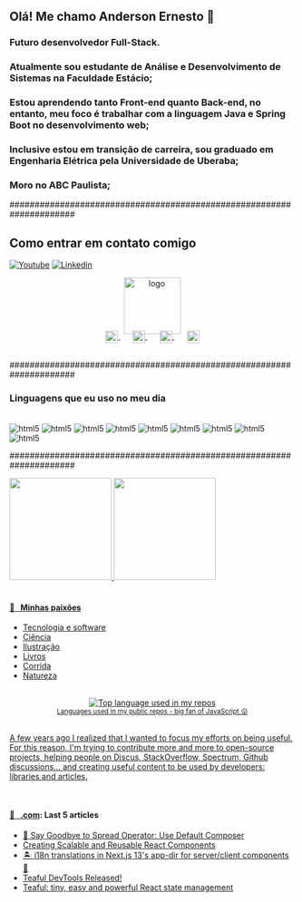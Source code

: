 ##  Olá! Me chamo Anderson Ernesto 👋

### Futuro desenvolvedor Full-Stack. 

### Atualmente sou estudante de Análise e Desenvolvimento de Sistemas na Faculdade Estácio; 

### Estou aprendendo tanto Front-end quanto Back-end, no entanto, meu foco é trabalhar com a linguagem Java e Spring Boot no desenvolvimento web;
### Inclusive estou em transição de carreira, sou graduado em Engenharia Elétrica pela Universidade de Uberaba;

### Moro no ABC Paulista;

#####################################################################

## Como entrar em contato comigo</br>
[![Youtube](https://img.shields.io/badge/YouTube-FF0000?style=for-the-badge&logo=youtube&logoColor=white)](http://biganalytic.wordpress.com)
[![Linkedin](https://img.shields.io/badge/LinkedIn-0077B5?style=for-the-badge&logo=linkedin&logoColor=white)](www.linkedin.com/in/anderson-ernesto/)


<p align="center">
  <a href="https://.com">
    <img width="100" src="https://github.com/franze-ernesto" alt="logo" />
  </a>
</p>

<p align="center" style="margin: -20px 0 30px">
   <a href="https://twitter.com/" target="_blank" style='margin-right:10px'>
    <img align="center" src="https://cdn.jsdelivr.net/npm/simple-icons@3.0.1/icons/twitter.svg" alt="twitter" height="22px" width="22px" />
  </a>
  &nbsp;&nbsp;
  <a href="https://stackoverflow.com" target="_blank" style='margin-right:10px'>
    <img align="center" src="https://cdn.jsdelivr.net/npm/simple-icons@3.0.1/icons/stackoverflow.svg" alt="stackoverflow" height="22px" width="22px" />
  </a>
  &nbsp;&nbsp;
  <a href="https://www.linkedin.com/anderson-ernesto/" target="_blank" style='margin-right:10px'>
    <img align="center" src="https://cdn.jsdelivr.net/npm/simple-icons@3.0.1/icons/linkedin.svg" alt="linkedin" height="22px" width="22px" />
  </a>
  &nbsp;&nbsp;
  <a href="mailto:ernesto.franzee@gmail.com" target="_blank">
    <img align="center" src="https://cdn.jsdelivr.net/npm/simple-icons@3.0.1/icons/protonmail.svg" alt="email" height="22px" width="22px" />
  </a>
</p>


#####################################################################

### Linguagens que eu uso no meu dia

<div style="display=inline-block"></br>
    <img align="center" alt="html5" src="https://img.shields.io/badge/HTML5-E34F26?style=for-the-badge&logo=html5&logoColor=white" />
    <img align="center" alt="html5" src="https://img.shields.io/badge/JavaScript-323330?style=for-the-badge&logo=javascript&logoColor=F7DF1E" />
    <img align="center" alt="html5" src="https://img.shields.io/badge/CSS3-1572B6?style=for-the-badge&logo=css3&logoColor=white" />
    <img align="center" alt="html5" src="https://img.shields.io/badge/React-20232A?style=for-the-badge&logo=react&logoColor=61DAFB" />
    <img align="center" alt="html5" src="https://img.shields.io/badge/Node.js-43853D?style=for-the-badge&logo=node.js&logoColor=white" />
    <img align="center" alt="html5" src="https://img.shields.io/badge/PHP-777BB4?style=for-the-badge&logo=php&logoColor=white" />
    <img align="center" alt="html5" src="https://img.shields.io/badge/Java-CC342D?style=for-the-badge&logo=Java&logoColor=white" />
    <img align="center" alt="html5" src="https://img.shields.io/badge/Spring-43853D?style=for-the-badge&logo=spring&logoColor=white" />
    <img align="center" alt="html5" src="https://img.shields.io/badge/MySQL-43853D?style=for-the-badge&logo=mysql&logoColor=white" />

    

   


#####################################################################




<div>
<a href="https://github.com/franze-ernesto">
<img loading="lazy" height="180em" src="https://github-readme-stats.vercel.app/api/top-langs/?username=franze-ernesto&layout=compact&langs_count=7&theme=dracula"/>
<img loading="lazy" height="180em" src="https://github-readme-stats.vercel.app/api?username=franze-ernesto&show_icons=true&theme=dracula&include_all_commits=true&count_private=true"/>
</div>
    
    
</div></br>


#### 🧡 &nbsp;&nbsp;Minhas paixões

* Tecnologia e software
* Ciência 
* Ilustração
* Livros
* Corrida
* Natureza

<br />









<div align="center">
  <img width="" src="https://github-readme-stats.vercel.app/api/top-langs/?username=franze-ernesto&layout=compact&hide_title=1&card_width=300" alt="Top language used in my repos" />
  <br />
  <small>Languages used in my public repos - big fan of JavaScript 😛</small>
  <br />
  <br />
</div>

A few years ago I realized that I wanted to focus my efforts on being useful. For this reason, I'm trying to contribute more and more to open-source projects, helping people on Discus, StackOverflow, Spectrum, Github discussions... and creating useful content to be used by developers: libraries and articles. 

<br />

#### 📖 &nbsp;&nbsp;[.com](https://.com): Last 5 articles
 
* [👋 Say Goodbye to Spread Operator: Use Default Composer](https://com/blog/default-composer) 
* [Creating Scalable and Reusable React Components](https://.com/blog/creating-scalable-and-reusable-react-components) 
* [🏝️ i18n translations in Next.js 13's app-dir for server/client components 🌊](https://.com/blog/i18n-translations-nextjs-13-app-dir) 
* [Teaful DevTools Released!](https://.com/blog/teaful-devtools) 
* [Teaful: tiny, easy and powerful React state management](https://.com/blog/teaful)

<br />





